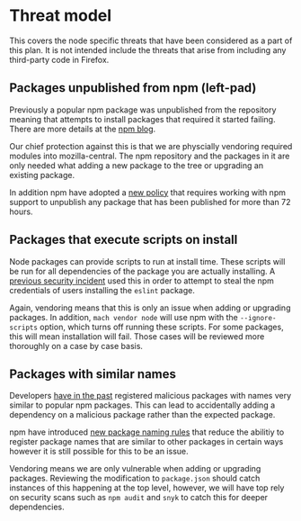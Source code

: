 # Threat model

This covers the node specific threats that have been considered as a part of this plan. It is not intended include the threats that arise from including any third-party code in Firefox.

## Packages unpublished from npm (left-pad)

Previously a popular npm package was unpublished from the repository meaning that attempts to install packages that required it started failing. There are more details at the [npm blog](https://blog.npmjs.org/post/141577284765/kik-left-pad-and-npm).

Our chief protection against this is that we are physcially vendoring required modules into mozilla-central. The npm repository and the packages in it are only needed what adding a new package to the tree or upgrading an existing package.

In addition npm have adopted a [new policy](https://www.npmjs.com/policies/unpublish) that requires working with npm support to unpublish any package that has been published for more than 72 hours.

## Packages that execute scripts on install

Node packages can provide scripts to run at install time. These scripts will be run for all dependencies of the package you are actually installing. A [previous security incident](https://blog.npmjs.org/post/175824896885/incident-report-npm-inc-operations-incident-of) used this in order to attempt to steal the npm credentials of users installing the `eslint` package.

Again, vendoring means that this is only an issue when adding or upgrading packages. In addition, `mach vendor node` will use npm with the `--ignore-scripts` option, which turns off running these scripts. For some packages, this will mean installation will fail. Those cases will be reviewed more thoroughly on a case by case basis.

## Packages with similar names

Developers [have in the past](https://blog.npmjs.org/post/163723642530/crossenv-malware-on-the-npm-registry) registered malicious packages with names very similar to popular npm packages. This can lead to accidentally adding a dependency on a malicious package rather than the expected package.

npm have introduced [new package naming rules](https://blog.npmjs.org/post/168978377570/new-package-moniker-rules) that reduce the abilitiy to register package names that are similar to other packages in certain ways however it is still possible for this to be an issue.

Vendoring means we are only vulnerable when adding or upgrading packages. Reviewing the modification to `package.json` should catch instances of this happening at the top level, however, we will have top rely on security scans such as `npm audit` and `snyk` to catch this for deeper dependencies.

